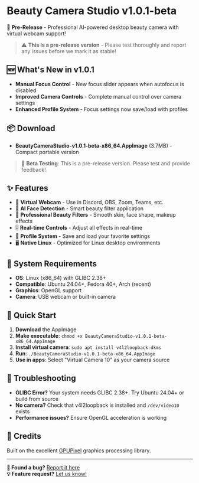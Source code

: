 # Beauty Camera Studio v1.0.1-beta

🚧 **Pre-Release** - Professional AI-powered desktop beauty camera with virtual webcam support!

> ⚠️ **This is a pre-release version** - Please test thoroughly and report any issues before we mark it as stable!

## 🆕 What's New in v1.0.1
- **Manual Focus Control** - New focus slider appears when autofocus is disabled
- **Improved Camera Controls** - Complete manual control over camera settings
- **Enhanced Profile System** - Focus settings now save/load with profiles

## 📦 Download
- **BeautyCameraStudio-v1.0.1-beta-x86_64.AppImage** (3.7MB) - Compact portable version

> 🧪 **Beta Testing**: This is a pre-release version. Please test and provide feedback!

## ✨ Features
- 🎥 **Virtual Webcam** - Use in Discord, OBS, Zoom, Teams, etc.
- 🤖 **AI Face Detection** - Smart beauty filter application
- 💄 **Professional Beauty Filters** - Smooth skin, face shape, makeup effects
- 🎚️ **Real-time Controls** - Adjust all effects in real-time
- 📱 **Profile System** - Save and load your favorite settings
- 🖥️ **Native Linux** - Optimized for Linux desktop environments

## 🎯 System Requirements
- **OS**: Linux (x86_64) with GLIBC 2.38+
- **Compatible**: Ubuntu 24.04+, Fedora 40+, Arch (recent)
- **Graphics**: OpenGL support
- **Camera**: USB webcam or built-in camera

## 🚀 Quick Start
1. **Download** the AppImage
2. **Make executable**: `chmod +x BeautyCameraStudio-v1.0.1-beta-x86_64.AppImage`
3. **Install virtual camera**: `sudo apt install v4l2loopback-dkms`
4. **Run**: `./BeautyCameraStudio-v1.0.1-beta-x86_64.AppImage`
5. **Use in apps**: Select "Virtual Camera 10" as your camera source

## 🔧 Troubleshooting
- **GLIBC Error?** Your system needs GLIBC 2.38+. Try Ubuntu 24.04+ or build from source
- **No camera?** Check that v4l2loopback is installed and `/dev/video10` exists
- **Performance issues?** Ensure OpenGL acceleration is working

## 🙏 Credits
Built on the excellent [GPUPixel](https://github.com/pixpark/gpupixel) graphics processing library.

---
**🐛 Found a bug?** [Report it here](https://github.com/Padletut/beauty-camera-studio/issues)  
**💡 Feature request?** [Let us know!](https://github.com/Padletut/beauty-camera-studio/discussions)
